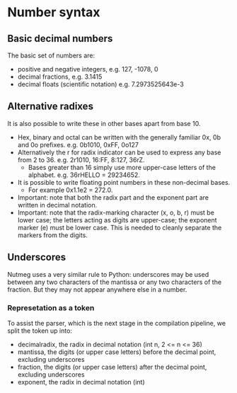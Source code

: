# Number syntax

## Basic decimal numbers

The basic set of numbers are:

- positive and negative integers, e.g. 127, -1078, 0
- decimal fractions, e.g. 3.1415
- decimal floats (scientific notation) e.g. 7.2973525643e-3

## Alternative radixes

It is also possible to write these in other bases apart from base 10.

- Hex, binary and octal can be written with the generally familiar 0x, 0b and 0o prefixes. e.g. 0b1010, 0xFF, 0o127
- Alternatively the r for radix indicator can be used to express any base from 2 to 36. e.g. 2r1010, 16:FF, 8:127, 36rZ.
  - Bases greater than 16 simply use more upper-case letters of the alphabet. e.g. 36rHELLO = 29234652.
- It is possible to write floating point numbers in these non-decimal bases.
  - For example 0x1.1e2 = 272.0.
- Important: note that both the radix part and the exponent part are written in decimal notation.
- Important: note that the radix-marking character (x, o, b, r) must be lower
  case; the letters acting as digits are upper-case; the exponent marker (e)
  must be lower case. This is needed to cleanly separate the markers from the
  digits.

## Underscores

Nutmeg uses a very similar rule to Python: underscores may be used between any
two characters of the mantissa or any two characters of the fraction. But they
may not appear anywhere else in a number.

### Represetation as a token

To assist the parser, which is the next stage in the compilation pipeline, we 
split the token up into:

- decimalradix, the radix in decimal notation (int n, 2 <= n <= 36)
- mantissa, the digits (or upper case letters) before the decimal point, excluding underscores
- fraction, the digits (or upper case letters) after the decimal point, excluding underscores
- exponent, the radix in decimal notation (int)

